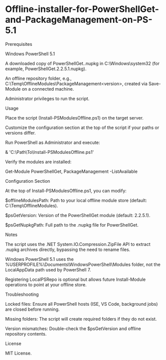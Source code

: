 # Offline-installer-for-PowerShellGet-and-PackageManagement-on-PS-5.1


Prerequisites

Windows PowerShell 5.1

A downloaded copy of PowerShellGet.<version>.nupkg in C:\Windows\system32 (for example, PowerShellGet.2.2.5.1.nupkg).

An offline repository folder, e.g., C:\Temp\OfflineModules\PackageManagement\<version>, created via Save-Module on a connected machine.

Administrator privileges to run the script.

Usage

Place the script (Install-PSModulesOffline.ps1) on the target server.

Customize the configuration section at the top of the script if your paths or versions differ.

Run PowerShell as Administrator and execute:

& 'C:\Path\To\Install-PSModulesOffline.ps1'

Verify the modules are installed:

Get-Module PowerShellGet, PackageManagement -ListAvailable

Configuration Section

At the top of Install-PSModulesOffline.ps1, you can modify:

$offlineModulesPath: Path to your local offline module store (default: C:\Temp\OfflineModules).

$psGetVersion: Version of the PowerShellGet module (default: 2.2.5.1).

$psGetNupkgPath: Full path to the .nupkg file for PowerShellGet.

Notes

The script uses the .NET System.IO.Compression.ZipFile API to extract .nupkg archives directly, bypassing the need to rename files.

Windows PowerShell 5.1 uses the %USERPROFILE%\Documents\WindowsPowerShell\Modules folder, not the LocalAppData path used by PowerShell 7.

Registering LocalPSRepo is optional but allows future Install-Module operations to point at your offline store.

Troubleshooting

Locked files: Ensure all PowerShell hosts (ISE, VS Code, background jobs) are closed before running.

Missing folders: The script will create required folders if they do not exist.

Version mismatches: Double-check the $psGetVersion and offline repository contents.

License

MIT License.
